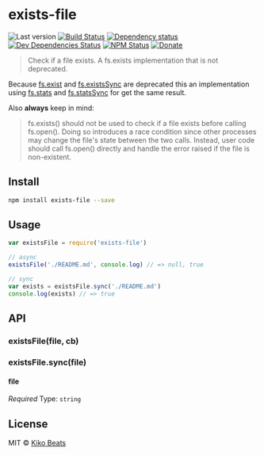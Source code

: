 # exists-file

![Last version](https://img.shields.io/github/tag/Kikobeats/exists-file.svg?style=flat-square)
[![Build Status](http://img.shields.io/travis/Kikobeats/exists-file/master.svg?style=flat-square)](https://travis-ci.org/Kikobeats/exists-file)
[![Dependency status](http://img.shields.io/david/Kikobeats/exists-file.svg?style=flat-square)](https://david-dm.org/Kikobeats/exists-file)
[![Dev Dependencies Status](http://img.shields.io/david/dev/Kikobeats/exists-file.svg?style=flat-square)](https://david-dm.org/Kikobeats/exists-file#info=devDependencies)
[![NPM Status](http://img.shields.io/npm/dm/exists-file.svg?style=flat-square)](https://www.npmjs.org/package/exists-file)
[![Donate](https://img.shields.io/badge/donate-paypal-blue.svg?style=flat-square)](https://paypal.me/kikobeats)

> Check if a file exists. A fs.exists implementation that is not deprecated.

Because [fs.exist](https://nodejs.org/api/fs.html#fs_fs_exists_path_callback) and [fs.existsSync](https://nodejs.org/api/fs.html#fs_fs_existssync_path) are deprecated this an implementation using [fs.stats](https://nodejs.org/api/fs.html#fs_fs_stat_path_callback) and [fs.statsSync](https://nodejs.org/api/fs.html#fs_fs_statsync_path) for get the same result.

Also **always** keep in mind:

> fs.exists() should not be used to check if a file exists before calling fs.open(). Doing so introduces a race condition since other processes may change the file's state between the two calls. Instead, user code should call fs.open() directly and handle the error raised if the file is non-existent.

## Install

```bash
npm install exists-file --save
```

## Usage

```js
var existsFile = require('exists-file')

// async
existsFile('./README.md', console.log) // => null, true

// sync
var exists = existsFile.sync('./README.md')
console.log(exists) // => true
```

## API

### existsFile(file, cb)
### existsFile.sync(file)

#### file

*Required*
Type: `string`

## License

MIT © [Kiko Beats](https://www.kikobeats.com)
